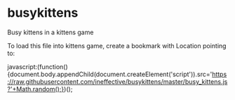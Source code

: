 # busykittens
Busy kittens in a kittens game

To load this file into kittens game, create a bookmark with Location pointing to:

javascript:(function(){document.body.appendChild(document.createElement('script')).src='https://raw.githubusercontent.com/ineffective/busykittens/master/busy_kittens.js?'+Math.random();})();
